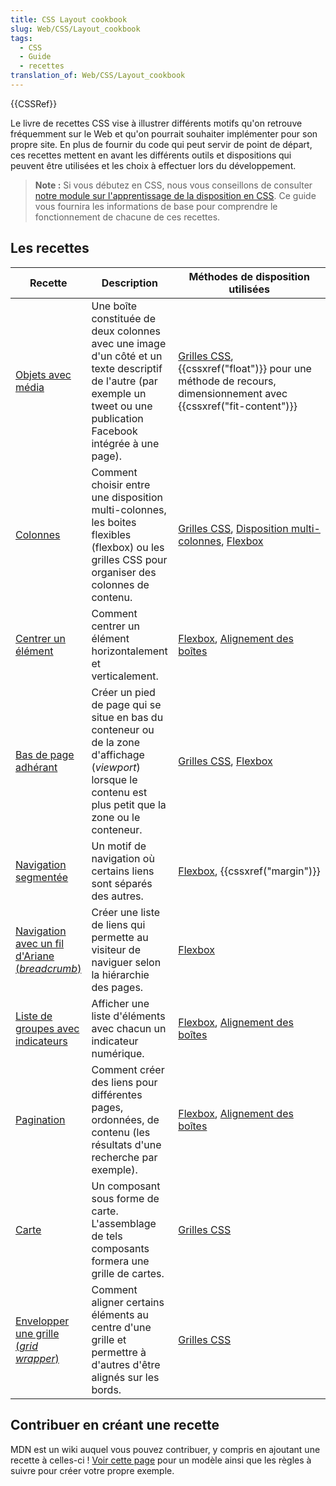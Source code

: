 ```yaml
---
title: CSS Layout cookbook
slug: Web/CSS/Layout_cookbook
tags:
  - CSS
  - Guide
  - recettes
translation_of: Web/CSS/Layout_cookbook
---
```

{{CSSRef}}

Le livre de recettes CSS vise à illustrer différents motifs qu'on retrouve fréquemment sur le Web et qu'on pourrait souhaiter implémenter pour son propre site. En plus de fournir du code qui peut servir de point de départ, ces recettes mettent en avant les différents outils et dispositions qui peuvent être utilisées et les choix à effectuer lors du développement.

> **Note :** Si vous débutez en CSS, nous vous conseillons de consulter [notre module sur l'apprentissage de la disposition en CSS](/fr/docs/Apprendre/CSS/CSS_layout). Ce guide vous fournira les informations de base pour comprendre le fonctionnement de chacune de ces recettes.

## Les recettes

| Recette                                                                                                  | Description                                                                                                                                                              | Méthodes de disposition utilisées                                                                                                                                    |
| -------------------------------------------------------------------------------------------------------- | ------------------------------------------------------------------------------------------------------------------------------------------------------------------------ | -------------------------------------------------------------------------------------------------------------------------------------------------------------------- |
| [Objets avec média](/fr/docs/Web/CSS/Layout_cookbook/Media_objects)                                      | Une boîte constituée de deux colonnes avec une image d'un côté et un texte descriptif de l'autre (par exemple un tweet ou une publication Facebook intégrée à une page). | [Grilles CSS](/fr/docs/Web/CSS/CSS_Grid_Layout), {{cssxref("float")}} pour une méthode de recours, dimensionnement avec {{cssxref("fit-content")}} |
| [Colonnes](/fr/docs/Web/CSS/Layout_cookbook/Disposition_en_colonnes)                                     | Comment choisir entre une disposition multi-colonnes, les boites flexibles (flexbox) ou les grilles CSS pour organiser des colonnes de contenu.                          | [Grilles CSS](/fr/docs/Web/CSS/CSS_Grid_Layout), [Disposition multi-colonnes](/fr/docs/Web/CSS/CSS_Columns), [Flexbox](/fr/docs/Web/CSS/CSS_Flexible_Box_Layout)     |
| [Centrer un élément](/fr/docs/Web/CSS/Layout_cookbook/Centrer_un_element)                                | Comment centrer un élément horizontalement et verticalement.                                                                                                             | [Flexbox](/fr/docs/Web/CSS/CSS_Flexible_Box_Layout), [Alignement des boîtes](/fr/docs/Web/CSS/CSS_Box_Alignment)                                                     |
| [Bas de page adhérant](/fr/docs/Web/CSS/Layout_cookbook/Bas_de_page_adhérant)                            | Créer un pied de page qui se situe en bas du conteneur ou de la zone d'affichage (_viewport_) lorsque le contenu est plus petit que la zone ou le conteneur.             | [Grilles CSS](/fr/docs/Web/CSS/CSS_Grid_Layout), [Flexbox](/fr/docs/Web/CSS/CSS_Flexible_Box_Layout)                                                                 |
| [Navigation segmentée](/fr/docs/Web/CSS/Layout_cookbook/Navigation_segmentée)                            | Un motif de navigation où certains liens sont séparés des autres.                                                                                                        | [Flexbox](/fr/docs/Web/CSS/CSS_Flexible_Box_Layout), {{cssxref("margin")}}                                                                                    |
| [Navigation avec un fil d'Ariane (_breadcrumb_)](/fr/docs/Web/CSS/Layout_cookbook/Navigation_Breadcrumb) | Créer une liste de liens qui permette au visiteur de naviguer selon la hiérarchie des pages.                                                                             | [Flexbox](/fr/docs/Web/CSS/CSS_Flexible_Box_Layout)                                                                                                                  |
| [Liste de groupes avec indicateurs](/fr/docs/Web/CSS/Layout_cookbook/Liste_groupes_avec_indicateurs)     | Afficher une liste d'éléments avec chacun un indicateur numérique.                                                                                                       | [Flexbox](/fr/docs/Web/CSS/CSS_Flexible_Box_Layout), [Alignement des boîtes](/fr/docs/Web/CSS/CSS_Box_Alignment)                                                     |
| [Pagination](/fr/docs/Web/CSS/Layout_cookbook/Pagination)                                                | Comment créer des liens pour différentes pages, ordonnées, de contenu (les résultats d'une recherche par exemple).                                                       | [Flexbox](/fr/docs/Web/CSS/CSS_Flexible_Box_Layout), [Alignement des boîtes](/fr/docs/Web/CSS/CSS_Box_Alignment)                                                     |
| [Carte](/fr/docs/Web/CSS/Layout_cookbook/Carte)                                                          | Un composant sous forme de carte. L'assemblage de tels composants formera une grille de cartes.                                                                          | [Grilles CSS](/fr/docs/Web/CSS/CSS_Grid_Layout)                                                                                                                      |
| [Envelopper une grille (_grid wrapper_)](/fr/docs/Web/CSS/Layout_cookbook/Grid_wrapper)                  | Comment aligner certains éléments au centre d'une grille et permettre à d'autres d'être alignés sur les bords.                                                           | [Grilles CSS](/fr/docs/Web/CSS/CSS_Grid_Layout)                                                                                                                      |

## Contribuer en créant une recette

MDN est un wiki auquel vous pouvez contribuer, y compris en ajoutant une recette à celles-ci ! [Voir cette page](/fr/docs/Web/CSS/Layout_cookbook/Contribuer_à_une_recette) pour un modèle ainsi que les règles à suivre pour créer votre propre exemple.
